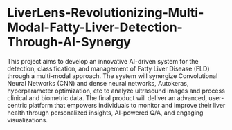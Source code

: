 # LiverLens-Revolutionizing-Multi-Modal-Fatty-Liver-Detection-Through-AI-Synergy
This project aims to develop an innovative AI-driven system for the detection, classification, and management of Fatty Liver Disease (FLD) through a multi-modal approach. The system will synergize Convolutional Neural Networks (CNN) and dense neural networks, Autokeras, hyperparameter optimization, etc to analyze ultrasound images and process clinical and biometric data. The final product will deliver an advanced, user-centric platform that empowers individuals to monitor and improve their liver health through personalized insights, AI-powered Q/A, and engaging visualizations.  
